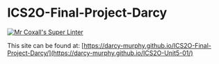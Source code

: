 # ICS2O-Final-Project-Darcy
[![Mr Coxall's Super Linter](https://github.com/darcy-murphy/ICS2O-Unit1-06-Favicon//workflows/Mr%20Coxall's%20Super%20Linter/badge.svg)](https://github.com/darcy-murphy/ICS2O-Unit1-06-Favicon//actions/)

This site can be found at: [https://darcy-murphy.github.io/ICS2O-Final-Project-Darcy/](https://darcy-murphy.github.io/ICS2O-Unit5-01/)
